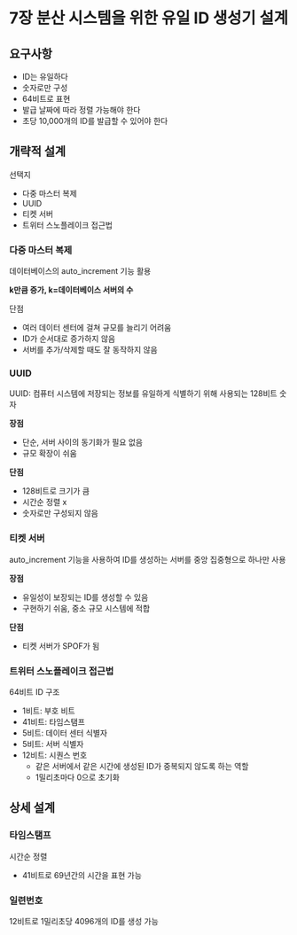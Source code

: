 # 7장 분산 시스템을 위한 유일 ID 생성기 설계

## 요구사항
- ID는 유일하다
- 숫자로만 구성
- 64비트로 표현
- 발급 날짜에 따라 정렬 가능해야 한다
- 초당 10,000개의 ID를 발급할 수 있어야 한다

## 개략적 설계

선택지
- 다중 마스터 복제
- UUID
- 티켓 서버
- 트위터 스노플레이크 접근법

### 다중 마스터 복제

데이터베이스의 auto_increment 기능 활용

**k만큼 증가, k=데이터베이스 서버의 수**

단점
- 여러 데이터 센터에 걸쳐 규모를 늘리기 어려움
- ID가 순서대로 증가하지 않음
- 서버를 추가/삭제할 때도 잘 동작하지 않음

### UUID

UUID: 컴퓨터 시스템에 저장되는 정보를 유일하게 식별하기 위해 사용되는 128비트 숫자

**장점**

- 단순, 서버 사이의 동기화가 필요 없음
- 규모 확장이 쉬움

**단점**

- 128비트로 크기가 큼
- 시간순 정렬 x
- 숫자로만 구성되지 않음

### 티켓 서버

auto_increment 기능을 사용하여 ID를 생성하는 서버를 중앙 집중형으로 하나만 사용

**장점**
- 유일성이 보장되는 ID를 생성할 수 있음
- 구현하기 쉬움, 중소 규모 시스템에 적합

**단점**
- 티켓 서버가 SPOF가 됨

### 트위터 스노플레이크 접근법
64비트 ID 구조
- 1비트: 부호 비트
- 41비트: 타임스탬프
- 5비트: 데이터 센터 식별자
- 5비트: 서버 식별자
- 12비트: 시퀀스 번호
  - 같은 서버에서 같은 시간에 생성된 ID가 중복되지 않도록 하는 역할
  - 1밀리초마다 0으로 초기화

## 상세 설계

### 타임스탬프

시간순 정렬
- 41비트로 69년간의 시간을 표현 가능

### 일련번호

12비트로 1밀리초당 4096개의 ID를 생성 가능

